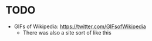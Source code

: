 # TODO

* GIFs of Wikipedia: https://twitter.com/GIFsofWikipedia
    * There was also a site sort of like this
